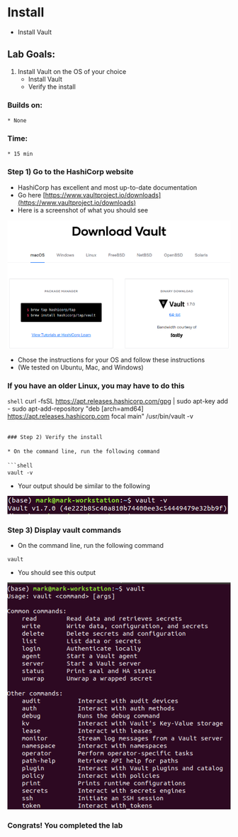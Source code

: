 # Install

* Install Vault

## Lab Goals:

1. Install Vault on the OS of your choice
    * Install Vault
    * Verify the install

### Builds on:
    * None

### Time:
    * 15 min

### Step 1) Go to the HashiCorp website

* HashiCorp has excellent and most up-to-date documentation
* Go here [https://www.vaultproject.io/downloads](https://www.vaultproject.io/downloads)
* Here is a screenshot of what you should see

![](../artwork/download.png)
  
* Chose the instructions for your OS and follow these instructions
* (We tested on Ubuntu, Mac, and Windows)

### If you have an older Linux, you may have to do this
```shell```
curl -fsSL https://apt.releases.hashicorp.com/gpg | sudo apt-key add -
sudo apt-add-repository "deb [arch=amd64] https://apt.releases.hashicorp.com focal main"
/usr/bin/vault -v
```

### Step 2) Verify the install

* On the command line, run the following command

```shell
vault -v
```
* Your output should be similar to the following

![](../artwork/vault-version.png)

### Step 3) Display vault commands

* On the command line, run the following command

```shell
vault
```

* You should see this output

![](../artwork/run-vault.png)


### Congrats! You completed the lab

